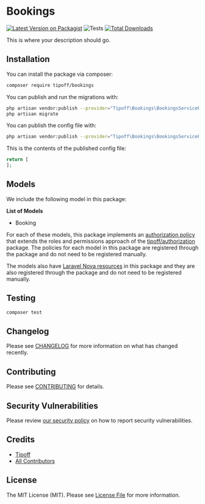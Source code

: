 # Bookings

[![Latest Version on Packagist](https://img.shields.io/packagist/v/tipoff/bookings.svg?style=flat-square)](https://packagist.org/packages/tipoff/bookings)
![Tests](https://github.com/tipoff/bookings/workflows/Tests/badge.svg)
[![Total Downloads](https://img.shields.io/packagist/dt/tipoff/bookings.svg?style=flat-square)](https://packagist.org/packages/tipoff/bookings)

This is where your description should go.

## Installation

You can install the package via composer:

```bash
composer require tipoff/bookings
```

You can publish and run the migrations with:

```bash
php artisan vendor:publish --provider="Tipoff\Bookings\BookingsServiceProvider" --tag="migrations"
php artisan migrate
```

You can publish the config file with:
```bash
php artisan vendor:publish --provider="Tipoff\Bookings\BookingsServiceProvider" --tag="config"
```

This is the contents of the published config file:

```php
return [
];
```

## Models

We include the following model in this package:

**List of Models**

- Booking

For each of these models, this package implements an [authorization policy](https://laravel.com/docs/8.x/authorization) that extends the roles and permissions approach of the [tipoff/authorization](https://github.com/tipoff/authorization) package. The policies for each model in this package are registered through the package and do not need to be registered manually.

The models also have [Laravel Nova resources](https://nova.laravel.com/docs/3.0/resources/) in this package and they are also registered through the package and do not need to be registered manually.

## Testing

```bash
composer test
```

## Changelog

Please see [CHANGELOG](CHANGELOG.md) for more information on what has changed recently.

## Contributing

Please see [CONTRIBUTING](.github/CONTRIBUTING.md) for details.

## Security Vulnerabilities

Please review [our security policy](../../security/policy) on how to report security vulnerabilities.

## Credits

- [Tipoff](https://github.com/tipoff)
- [All Contributors](../../contributors)

## License

The MIT License (MIT). Please see [License File](LICENSE.md) for more information.
